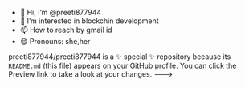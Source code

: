 - 👋 Hi, I’m @preeti877944
- 👀 I’m interested in  blockchin development
- 📫 How to reach by gmail id
- 😄 Pronouns: she,her

preeti877944/preeti877944 is a ✨ special ✨ repository because its `README.md` (this file) appears on your GitHub profile.
You can click the Preview link to take a look at your changes.
--->
